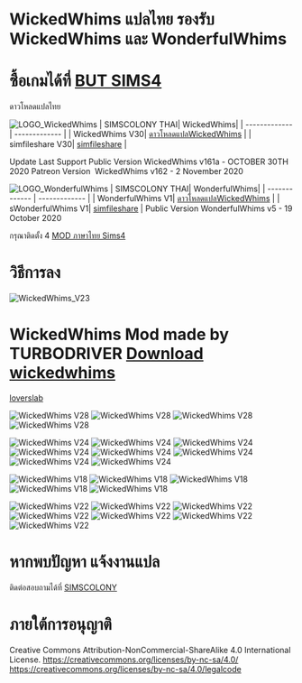 # WickedWhims แปลไทย รองรับ WickedWhims และ WonderfulWhims
# ซื้อเกมได้ที่ [BUT SIMS4](https://www.cdkeys.com/pc/games/the-sims-4-standard-edition-pc-cd-key-origin?mw_aref=simscolony)
ดาวโหลดแปลไทย 

![LOGO_WickedWhims](https://img.itch.zone/aW1nLzMzMDExODAucG5n/original/mSNqg3.png)
| SIMSCOLONY THAI| WickedWhims|
| ------------- | ------------- |
| WickedWhims V30| [ดาวโหลดแปลWickedWhims](https://github.com/simcolony/WickedWhims_Traditional_THAI/raw/master/SIMSCOLONY_WickedWhims_THV30.package) |
| simfileshare V30| [simfileshare](http://simfil.es/2143078/) |

Update Last Support
Public Version WickedWhims v161a - OCTOBER 30TH 2020
Patreon Version  WickedWhims v162 - 2 November 2020

![LOGO_WonderfulWhims](https://img.itch.zone/aW1nLzQyNjc4NDEucG5n/original/bivTAu.png)
| SIMSCOLONY THAI| WonderfulWhims|
| ------------- | ------------- |
| WonderfulWhims V1| [ดาวโหลดแปลWickedWhims](https://github.com/simcolony/WickedWhims_Traditional_THAI/raw/master/SIMSCOLONY_WonderfulWhims_Thai_V1.package) |
| sWonderfulWhims V1| [simfileshare](http://simfil.es/2143079/) |
Public Version WonderfulWhims v5 - 19 October 2020

กรุณาติดตั้ง 4 [MOD ภาษาไทย Sims4](https://simcolony.github.io/TS4THDEMO/)

# วิธีการลง
![WickedWhims_V23](https://i.imgur.com/ie5dS6B.jpg)

# WickedWhims Mod made by TURBODRIVER   [Download wickedwhims](http://wickedwhims.tumblr.com/) 
[loverslab](https://www.loverslab.com/files/file/5755-sims-4-thai-translation-for-wickedwhims-435140c-16-april-2019/)


![WickedWhims V28](https://i.imgur.com/LRf8V2O.jpg)
![WickedWhims V28](https://i.imgur.com/ZrQasiN.jpg)
![WickedWhims V28](https://i.imgur.com/EPHM9nK.jpg)
![WickedWhims V28](https://i.imgur.com/8zXbPhx.jpg)

![WickedWhims V24](https://i.imgur.com/34GSL2S.jpg)
![WickedWhims V24](https://i.imgur.com/rppsRWD.jpg)
![WickedWhims V24](https://i.imgur.com/EumppKh.jpg)
![WickedWhims V24](https://i.imgur.com/AtVlOpM.jpg)
![WickedWhims V24](https://i.imgur.com/VlXvCl9.jpg)
![WickedWhims V24](https://i.imgur.com/1FqiZmm.jpg)
![WickedWhims V24](https://i.imgur.com/vfTgFyH.jpg)
![WickedWhims V24](https://i.imgur.com/7dFetNb.jpg)

![WickedWhims V18](https://i.imgur.com/N6UNmAB.jpg)
![WickedWhims V18](https://i.imgur.com/JLEWHZH.jpg)
![WickedWhims V18](https://i.imgur.com/TwQpZks.jpg)
![WickedWhims V18](https://i.imgur.com/riqX0cK.jpg)
![WickedWhims V18](https://i.imgur.com/eSFQ7BX.jpg)

![WickedWhims V22](https://i.imgur.com/bOlxwvI.jpg)
![WickedWhims V22](https://i.imgur.com/I6H4cyT.jpg)
![WickedWhims V22](https://i.imgur.com/gkxiIhQ.jpg)
![WickedWhims V22](https://i.imgur.com/Sx5KaVS.jpg)
![WickedWhims V22](https://i.imgur.com/YThbaDS.jpg)
![WickedWhims V22](https://i.imgur.com/B0kUj6N.jpg)
![WickedWhims V22](https://i.imgur.com/wjaeC0n.jpg)



# หากพบปัญหา แจ้งงานแปล
ติดต่อสอบถามได้ที่ [SIMSCOLONY](https://www.facebook.com/SimsColony/)

# ภายใต้การอนุญาติ 
Creative Commons Attribution-NonCommercial-ShareAlike 4.0 International License.
https://creativecommons.org/licenses/by-nc-sa/4.0/
https://creativecommons.org/licenses/by-nc-sa/4.0/legalcode
